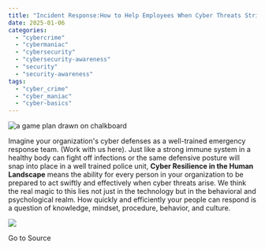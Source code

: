 ```yaml
---
title: "Incident Response:How to Help Employees When Cyber Threats Strike"
date: 2025-01-06
categories: 
  - "cybercrime"
  - "cybermaniac"
  - "cybersecurity"
  - "cybersecurity-awareness"
  - "security"
  - "security-awareness"
tags: 
  - "cyber_crime"
  - "cyber_maniac"
  - "cyber-basics"
---
```


![a game plan drawn on chalkboard](https://cybermaniacs.com/hubfs/_Incident%20Response%20for%20the%20Workforce%20What%20to%20Do%20When%20Cyber%20Threats%20Strike%20.png)

Imagine your organization's cyber defenses as a well-trained emergency response team. (Work with us here). Just like a strong immune system in a healthy body can fight off infections or the same defensive posture will snap into place in a well trained police unit, **Cyber Resilience in the Human Landscape** means the ability for every person in your organization to be prepared to act swiftly and effectively when cyber threats arise. We think the real magic to this lies not just in the technology but in the behavioral and psychological realm. How quickly and efficiently your people can respond is a question of knowledge, mindset, procedure, behavior, and culture. 

![](https://track.hubspot.com/__ptq.gif?a=20922849&k=14&r=https%3A%2F%2Fcybermaniacs.com%2Fcm-blog%2Fincident-responsehow-to-help-employees-when-cyber-threats-strike&bu=https%253A%252F%252Fcybermaniacs.com%252Fcm-blog&bvt=rss)

Go to Source
